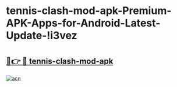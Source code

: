 # tennis-clash-mod-apk-Premium-APK-Apps-for-Android-Latest-Update-!i3vez

# <h2><a href="https://x1s1ns.esa.edu.pl?title=tennis-clash-mod-apk&ref=i3vez">🔗👉 🔴 tennis-clash-mod-apk</a></h2>

[![acn](https://github.com/user-attachments/assets/0f9c940e-d8b0-45ae-aac7-cd30a18b3e1c)](https://x1s1ns.esa.edu.pl?title=tennis-clash-mod-apk&ref=i3vez)

